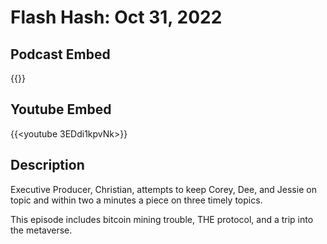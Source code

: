 # Flash Hash: Oct 31, 2022



## Podcast Embed
{{<podcast-embed url="https://player.simplecast.com/1d5247db-292a-4544-8b37-deb6d46399f2?dark=false&color=EE6E04">}}

## Youtube Embed
{{<youtube 3EDdi1kpvNk>}}

## Description
Executive Producer, Christian, attempts to keep Corey, Dee, and Jessie on topic and within two a minutes a piece on three timely topics.

This episode includes bitcoin mining trouble, THE protocol, and a trip into the metaverse.
